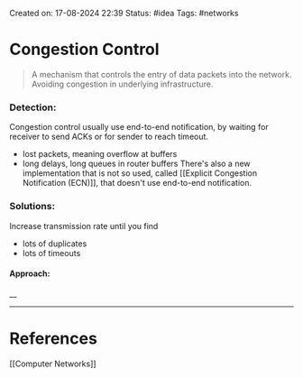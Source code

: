 Created on: 17-08-2024 22:39
Status: #idea
Tags: #networks
# Congestion Control
> A mechanism that controls the entry of data packets into the network. Avoiding congestion in underlying infrastructure.

### Detection:
Congestion control usually use end-to-end notification, by waiting for receiver to send ACKs or for sender to reach timeout.
- lost packets, meaning overflow at buffers
- long delays, long queues in router buffers
There's also a new implementation that is not so used, called [[Explicit Congestion Notification (ECN)]], that doesn't use end-to-end notification.

### Solutions:
Increase transmission rate until you find
- lots of duplicates
- lots of timeouts
#### Approach:
__

-----------------
# References
[[Computer Networks]]